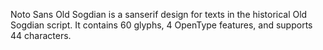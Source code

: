 Noto Sans Old Sogdian is a sanserif design for texts in the historical Old Sogdian script. It contains 60 glyphs, 4 OpenType features, and supports 44 characters.